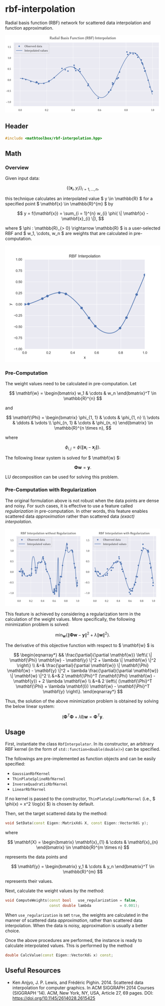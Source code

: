 # rbf-interpolation

Radial basis function (RBF) network for scattered data interpolation and function approximation.

![](rbf-interpolation/result.png)

## Header

```cpp
#include <mathtoolbox/rbf-interpolation.hpp>
```

## Math

### Overview

Given input data:

$$
\{ (\mathbf{x}_i, y_i) \}_{i = 1, \ldots, n},
$$

this technique calculates an interpolated value $ y \in \mathbb{R} $ for a specified point $ \mathbf{x} \in \mathbb{R}^{m} $ by

$$
y = f(\mathbf{x}) = \sum_{i = 1}^{n} w_{i} \phi( \| \mathbf{x} - \mathbf{x}_{i} \|),
$$

where $ \phi : \mathbb{R}_{> 0} \rightarrow \mathbb{R} $ is a user-selected RBF and $ w_1, \cdots, w_n $ are weights that are calculated in pre-computation.

![](rbf-interpolation/simple-interpolation.png)

### Pre-Computation

The weight values need to be calculated in pre-computation. Let

$$
\mathbf{w} = \begin{bmatrix} w_1 & \cdots & w_n \end{bmatrix}^T \in \mathbb{R}^{n}
$$

and

$$
\mathbf{\Phi} =
  \begin{bmatrix}
    \phi_{1, 1} & \cdots & \phi_{1, n} \\
    \vdots      & \ddots & \vdots      \\
    \phi_{n, 1} & \cdots & \phi_{n, n}
  \end{bmatrix} \in \mathbb{R}^{n \times n},
$$

where

$$
\phi_{i, j} = \phi(\| \mathbf{x}_i - \mathbf{x}_j \|).
$$

The following linear system is solved for $ \mathbf{w} $:

$$
\mathbf{\Phi} \mathbf{w} = \mathbf{y}.
$$

LU decomposition can be used for solving this problem.

### Pre-Computation with Regularization

The original formulation above is not robust when the data points are dense and noisy. For such cases, it is effective to use a feature called *regularization* in pre-computation. In other words, this feature enables scattered data *approximation* rather than scattered data *(exact) interpolation*.

![](rbf-interpolation/regularization.png)

This feature is achieved by considering a regularization term in the calculation of the weight values. More specifically, the following minimization problem is solved:

$$
\min_{\mathbf{w}} \left\{ \| \mathbf{\Phi} \mathbf{w} - \mathbf{y} \|^2 + \lambda \| \mathbf{w} \|^2 \right\}.
$$

The derivative of this objective function with respect to $ \mathbf{w} $ is

$$
\begin{eqnarray*}
&& \frac{\partial}{\partial \mathbf{w}} \left\{ \| \mathbf{\Phi} \mathbf{w} - \mathbf{y} \|^2 + \lambda \| \mathbf{w} \|^2 \right\} \\
&=& \frac{\partial}{\partial \mathbf{w}} \| \mathbf{\Phi} \mathbf{w} - \mathbf{y} \|^2 + \lambda \frac{\partial}{\partial \mathbf{w}} \| \mathbf{w} \|^2 \\
&=& 2 \mathbf{\Phi}^T (\mathbf{\Phi} \mathbf{w} - \mathbf{y}) + 2 \lambda \mathbf{w} \\
&=& 2 \left\{ (\mathbf{\Phi}^T \mathbf{\Phi} + \lambda \mathbf{I}) \mathbf{w} - \mathbf{\Phi}^T \mathbf{y} \right\}.
\end{eqnarray*}
$$

Thus, the solution of the above minimization problem is obtained by solving the below linear system:

$$
(\mathbf{\Phi}^T \mathbf{\Phi} + \lambda \mathbf{I}) \mathbf{w} = \mathbf{\Phi}^T \mathbf{y}.
$$

## Usage

First, instantiate the class `RbfInterpolator`. In its constructor, an arbitrary RBF kernel (in the form of `std::function<double(double)>`) can be specified.

The followings are pre-implemented as function objects and can be easily specified:

- `GaussianRbfKernel`
- `ThinPlateSplineRbfKernel`
- `InverseQuadraticRbfKernel`
- `LinearRbfKernel`

If no kernel is passed to the constructor, `ThinPlateSplineRbfKernel` (i.e., $ \phi(x) = x^2 \log(x) $) is chosen by default.

Then, set the target scattered data by the method:
```cpp
void SetData(const Eigen::MatrixXd& X, const Eigen::VectorXd& y);
```
where

$$
\mathbf{X} = \begin{bmatrix} \mathbf{x}_{1} & \cdots & \mathbf{x}_{n} \end{bmatrix} \in \mathbb{R}^{m \times n}
$$

represents the data points and

$$
\mathbf{y} = \begin{bmatrix} y_1 & \cdots & y_n \end{bmatrix}^T \in \mathbb{R}^{m}
$$

represents their values.

Next, calculate the weight values by the method:
```cpp
void ComputeWeights(const bool   use_regularization = false,
                    const double lambda             = 0.001);
```
When `use_regularization` is set `true`, the weights are calculated in the manner of scattered data *approximation*, rather than scattered data interpolation. When the data is noisy, approximation is usually a better choice.

Once the above procedures are performed, the instance is ready to calculate interpolated values. This is performed by the method
```cpp
double CalcValue(const Eigen::VectorXd& x) const;
```

## Useful Resources

- Ken Anjyo, J. P. Lewis, and Frédéric Pighin. 2014. Scattered data interpolation for computer graphics. In ACM SIGGRAPH 2014 Courses (SIGGRAPH '14). ACM, New York, NY, USA, Article 27, 69 pages. DOI: <https://doi.org/10.1145/2614028.2615425>
